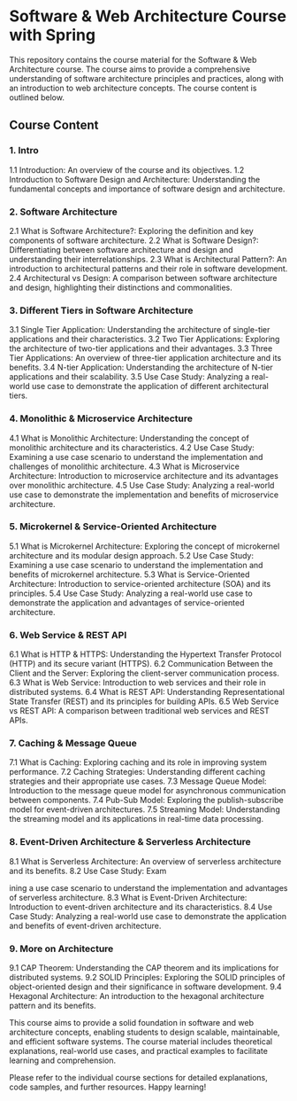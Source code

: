 # Software & Web Architecture Course with Spring

This repository contains the course material for the Software & Web Architecture course. The course aims to provide a comprehensive understanding of software architecture principles and practices, along with an introduction to web architecture concepts. The course content is outlined below.

## Course Content

### 1. Intro
1.1 Introduction: An overview of the course and its objectives.
1.2 Introduction to Software Design and Architecture: Understanding the fundamental concepts and importance of software design and architecture.

### 2. Software Architecture
2.1 What is Software Architecture?: Exploring the definition and key components of software architecture.
2.2 What is Software Design?: Differentiating between software architecture and design and understanding their interrelationships.
2.3 What is Architectural Pattern?: An introduction to architectural patterns and their role in software development.
2.4 Architectural vs Design: A comparison between software architecture and design, highlighting their distinctions and commonalities.

### 3. Different Tiers in Software Architecture
3.1 Single Tier Application: Understanding the architecture of single-tier applications and their characteristics.
3.2 Two Tier Applications: Exploring the architecture of two-tier applications and their advantages.
3.3 Three Tier Applications: An overview of three-tier application architecture and its benefits.
3.4 N-tier Application: Understanding the architecture of N-tier applications and their scalability.
3.5 Use Case Study: Analyzing a real-world use case to demonstrate the application of different architectural tiers.

### 4. Monolithic & Microservice Architecture
4.1 What is Monolithic Architecture: Understanding the concept of monolithic architecture and its characteristics.
4.2 Use Case Study: Examining a use case scenario to understand the implementation and challenges of monolithic architecture.
4.3 What is Microservice Architecture: Introduction to microservice architecture and its advantages over monolithic architecture.
4.5 Use Case Study: Analyzing a real-world use case to demonstrate the implementation and benefits of microservice architecture.

### 5. Microkernel & Service-Oriented Architecture
5.1 What is Microkernel Architecture: Exploring the concept of microkernel architecture and its modular design approach.
5.2 Use Case Study: Examining a use case scenario to understand the implementation and benefits of microkernel architecture.
5.3 What is Service-Oriented Architecture: Introduction to service-oriented architecture (SOA) and its principles.
5.4 Use Case Study: Analyzing a real-world use case to demonstrate the application and advantages of service-oriented architecture.

### 6. Web Service & REST API
6.1 What is HTTP & HTTPS: Understanding the Hypertext Transfer Protocol (HTTP) and its secure variant (HTTPS).
6.2 Communication Between the Client and the Server: Exploring the client-server communication process.
6.3 What is Web Service: Introduction to web services and their role in distributed systems.
6.4 What is REST API: Understanding Representational State Transfer (REST) and its principles for building APIs.
6.5 Web Service vs REST API: A comparison between traditional web services and REST APIs.

### 7. Caching & Message Queue
7.1 What is Caching: Exploring caching and its role in improving system performance.
7.2 Caching Strategies: Understanding different caching strategies and their appropriate use cases.
7.3 Message Queue Model: Introduction to the message queue model for asynchronous communication between components.
7.4 Pub-Sub Model: Exploring the publish-subscribe model for event-driven architectures.
7.5 Streaming Model: Understanding the streaming model and its applications in real-time data processing.

### 8. Event-Driven Architecture & Serverless Architecture
8.1 What is Serverless Architecture: An overview of serverless architecture and its benefits.
8.2 Use Case Study: Exam

ining a use case scenario to understand the implementation and advantages of serverless architecture.
8.3 What is Event-Driven Architecture: Introduction to event-driven architecture and its characteristics.
8.4 Use Case Study: Analyzing a real-world use case to demonstrate the application and benefits of event-driven architecture.

### 9. More on Architecture
9.1 CAP Theorem: Understanding the CAP theorem and its implications for distributed systems.
9.2 SOLID Principles: Exploring the SOLID principles of object-oriented design and their significance in software development.
9.4 Hexagonal Architecture: An introduction to the hexagonal architecture pattern and its benefits.

This course aims to provide a solid foundation in software and web architecture concepts, enabling students to design scalable, maintainable, and efficient software systems. The course material includes theoretical explanations, real-world use cases, and practical examples to facilitate learning and comprehension.

Please refer to the individual course sections for detailed explanations, code samples, and further resources. Happy learning!
